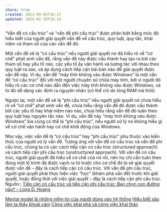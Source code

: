 ```yaml
---
share: true
created: 2023-09-05T16:17
updated: 2024-02-10T16:14
---
```


“Vấn đề có cấu trúc” và “vấn đề phi cấu trúc” được phân biệt bằng mức độ hiểu biết của người giải quyết vấn đề về cấu trúc, quy luật, quy tắc, khái niệm và tham số của các vấn đề đó.

Một vấn đề sẽ là “có cấu trúc” nếu người giải quyết nó đã hiểu rõ về “cơ chế” phát sinh vấn đề, rằng vấn đề này được cấu thành hay tạo ra bởi các tham số hay yếu tố nào, các yếu tố ấy vận hành và tương tác với nhau theo quy luật ra sao, và áp dụng cách tiếp cận bài bản nào để giải quyết được vấn đề này. Ví dụ, vấn đề “máy tính không vào được Windows” là một vấn đề “có cấu trúc” đối với một người chuyên sử chữa máy tính, bởi vì người đó hiểu rõ các cơ chế nào dẫn đến việc máy tính không vào được Windows, và từ đó dễ dàng xác định ra nguyên nhân (có thể chỉ do lỏng RAM mà thôi).

Ngược lại, một vấn đề sẽ là “phi cấu trúc” nếu người giải quyết nó chưa hiểu rõ về “cơ chế” phát sinh vấn đề, chưa hiểu rằng vấn đề đó được cấu thành bởi các yếu tố hay khái niệm nào nào, chưa hiểu rằng vấn đề đó tuân theo quy luật hay nguyên tắc nào. Ví dụ, vấn đề này “máy tính không vào được Windows” kia cũng có thể là “phi cấu trúc”, nếu người xử lý nó không hiểu gì về cơ chế vận hành hay cơ chế khởi động của Windows.

Như vậy, việc vấn đề là “có cấu trúc” hay “phi cấu trúc” phụ thuộc vào kiến thức của người xử lý vấn đề. Tương ứng với vấn đề có cấu trúc và vấn đề phi cấu trúc, chúng ta có các cách tiếp cận có cấu trúc (structured approach) và cách tiếp cận phi cấu trúc (unstructured approach). Với vấn đề có cấu trúc, người giải quyết đã hiểu về cơ chế của nó rồi, nên họ chỉ cần tuân theo đúng một lộ trình đã được vạch ra từ trước cho cơ chế đó là sẽ giải quyết được vấn đề – đây là cách tiếp cận có cấu trúc. Với vấn đề phi cấu trúc, người giải quyết phải thực hiện việc “học” (khám phá vấn đề) trước khi giải quyết, hoặc đồng thời với việc giải quyết – đây là cách tiếp cận phi cấu trúc.
Nguồn:: [Tiếp cận có cấu trúc và tiếp cận phi cấu trúc: Bạn chọn con đường nào? – Long D. Hoang](https://longduchoang.wordpress.com/2021/09/25/structured-vs-unstructured-ban-muon-tro-thanh-ai/)

[Mental model là những niềm tin của người dùng vào hệ thống](./G%C3%A1nh%20n%E1%BA%B7ng%20nh%E1%BA%ADn%20th%E1%BB%A9c,%20thi%E1%BA%BFt%20k%E1%BA%BF/Thi%E1%BA%BFt%20k%E1%BA%BF/Mental%20model%20l%C3%A0%20nh%E1%BB%AFng%20ni%E1%BB%81m%20tin%20c%E1%BB%A7a%20ng%C6%B0%E1%BB%9Di%20d%C3%B9ng%20v%C3%A0o%20h%E1%BB%87%20th%E1%BB%91ng.md)
[Hiểu biết sâu làm ta thấy khoái cảm](./Khoa%20h%E1%BB%8Dc%20nh%E1%BA%ADn%20th%E1%BB%A9c/Hi%E1%BB%83u%20bi%E1%BA%BFt%20s%C3%A2u%20l%C3%A0m%20ta%20th%E1%BA%A5y%20kho%C3%A1i%20c%E1%BA%A3m.md)
[Công việc khai phá và công việc khai thác](../Qu%E1%BA%A3n%20l%C3%BD%20d%E1%BB%B1%20%C3%A1n,%20ph%C3%A1t%20tri%E1%BB%83n%20s%E1%BA%A3n%20ph%E1%BA%A9m,%20x%C3%A2y%20d%E1%BB%B1ng%20t%E1%BB%95%20ch%E1%BB%A9c/C%C3%B4ng%20vi%E1%BB%87c/C%C3%B4ng%20vi%E1%BB%87c%20khai%20ph%C3%A1%20v%C3%A0%20c%C3%B4ng%20vi%E1%BB%87c%20khai%20th%C3%A1c.md)